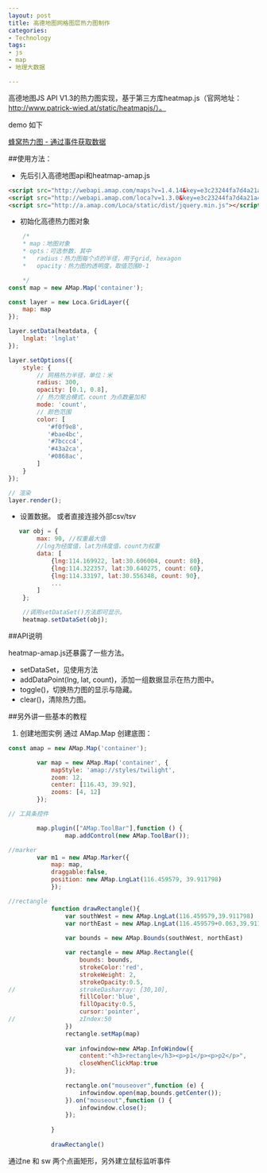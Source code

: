 ```yaml
---
layout: post
title: 高德地图网格图层热力图制作
categories: 
- Technology
tags:
- js
- map
- 地理大数据

---
```


高德地图JS API V1.3的热力图实现，基于第三方库heatmap.js（官网地址：http://www.patrick-wied.at/static/heatmapjs/）。


demo 如下

[蜂窝热力图 - 通过事件获取数据](https://tzungtzu.github.io/demo/js_heatmap/loca.html)

##使用方法：

- 先后引入高德地图api和heatmap-amap.js

```html
<script src="http://webapi.amap.com/maps?v=1.4.14&key=e3c23244fa7d4a21a4e31c2db69ee6d6"></script>
<script src="http://webapi.amap.com/loca?v=1.3.0&key=e3c23244fa7d4a21a4e31c2db69ee6d6"></script>
<script src="http://a.amap.com/Loca/static/dist/jquery.min.js"></script>
```

<!--more-->

- 初始化高德热力图对象

```javascript
    /*
    * map：地图对象
    * opts：可选参数，其中
    *   radius：热力图每个点的半径，用于grid, hexagon
    *   opacity：热力图的透明度，取值范围0-1

    */
const map = new AMap.Map('container');

const layer = new Loca.GridLayer({
    map: map
});

layer.setData(heatdata, {
    lnglat: 'lnglat'
});

layer.setOptions({
    style: {
        // 网格热力半径，单位：米
        radius: 300,
        opacity: [0.1, 0.8],
        // 热力聚合模式，count 为点数量加和
        mode: 'count',
        // 颜色范围
        color: [
           '#f0f9e8',
           '#bae4bc',
           '#7bccc4',
           '#43a2ca',
           '#0868ac',
        ]
    }
});

// 渲染
layer.render();
```

- 设置数据。
或者直接连接外部csv/tsv

```javascript
   var obj = {
        max: 90, //权重最大值
        //lng为经度值，lat为纬度值，count为权重
        data: [
            {lng:114.169922, lat:30.606004, count: 80},
            {lng:114.322357, lat:30.640275, count: 60},
            {lng:114.33197, lat:30.556348, count: 90},
            ...
        ]
    };

    //调用setDataSet()方法即可显示。
    heatmap.setDataSet(obj);


```

##API说明

heatmap-amap.js还暴露了一些方法。

- setDataSet，见使用方法
- addDataPoint(lng, lat, count)，添加一组数据显示在热力图中。
- toggle()，切换热力图的显示与隐藏。
- clear()，清除热力图。


##另外讲一些基本的教程

1. 创建地图实例
通过 AMap.Map 创建底图：
```javascript
const amap = new AMap.Map('container');

```

```javascript
		var map = new AMap.Map('container', {
			mapStyle: 'amap://styles/twilight',
			zoom: 12,
			center: [116.43, 39.92], 
			zooms: [4, 12]
		});

// 工具条控件

		map.plugin(["AMap.ToolBar"],function () {
				map.addControl(new AMap.ToolBar()); 

//marker
		var m1 = new AMap.Marker({
			map: map,
			draggable:false,
			position: new AMap.LngLat(116.459579, 39.911798)
			});

//rectangle
			function drawRectangle(){
				var southWest = new AMap.LngLat(116.459579,39.911798)
				var northEast = new AMap.LngLat(116.459579+0.063,39.911798+0.048)
				
				var bounds = new AMap.Bounds(southWest, northEast)

				var rectangle = new AMap.Rectangle({
					bounds: bounds,
					strokeColor:'red',
					strokeWeight: 2,
					strokeOpacity:0.5,
//					strokeDasharray: [30,10],
					fillColor:'blue',
					fillOpacity:0.5,
					cursor:'pointer',
//					zIndex:50
				})
				rectangle.setMap(map)
				
				var infowindow=new AMap.InfoWindow({
					content:"<h3>rectangle</h3><p>p1</p><p>p2</p>",
					closeWhenClickMap:true
				});
				
				rectangle.on("mouseover",function (e) {
					infowindow.open(map,bounds.getCenter());
				}).on("mouseout",function () {
					infowindow.close();
				});
				
			}
			
			drawRectangle()

```

通过ne 和 sw 两个点画矩形，另外建立鼠标监听事件
